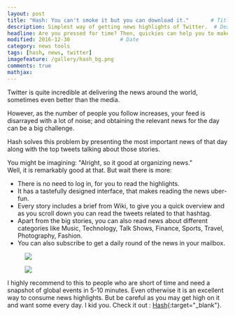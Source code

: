 ```yaml
---
layout: post
title: "Hash: You can't smoke it but you can download it."       # Title of the post
description: Simplest way of getting news highlights of Twitter.  # Description of the post, used for Facebook Opengraph & Twitter
headline: Are you pressed for time? Then, quickies can help you to make the best of it.      # Will appear in bold letters on top of the post
modified: 2016-12-30                # Date
category: news tools
tags: [hash, news, twitter]
imagefeature: /gallery/hash_bg.png
comments: true
mathjax:
---
```

Twitter is quite incredible at delivering the news around the world, sometimes even better than the media.

However, as the number of people you follow increases, your feed is disarrayed with a lot of noise; and obtaining the relevant news for the day can be a big challenge.

Hash solves this problem by presenting the most important news of that day along with the top tweets talking about those stories.

You might be imagining: "Alright, so it good at organizing news." 
<br>Well, it is remarkably good at that. But wait there is more:
  * There is no need to log in, for you to read the highlights.
  * It has a tastefully designed interface, that makes reading the news uber-fun.
  * Every story includes a brief from Wiki, to give you a quick overview and as you scroll down you can read the tweets related to that hashtag.
  * Apart from the big stories, you can also read news about different categories like Music, Technology, Talk Shows, Finance, Sports, Travel, Photography, Fashion.
  * You can also subscribe to get a daily round of the news in your mailbox.

<figure>
    <a href="{{ site.url }}/images/gallery/hash1.png"><img src="{{ site.url }}/images/gallery/hash1.png"></a>
</figure>

<figure>
    <a href="{{ site.url }}/images/gallery/hash2.png"><img src="{{ site.url }}/images/gallery/hash2.png"></a>
</figure>

I highly recommend to this to people who are short of time and need a snapshot of global events in 5-10 minutes. Even otherwise it is an excellent way to consume news highlights. 
But be careful as you may get high on it and want some every day. I kid you. Check it out : [Hash](https://thehash.today "Hash"){:target="_blank"}.

